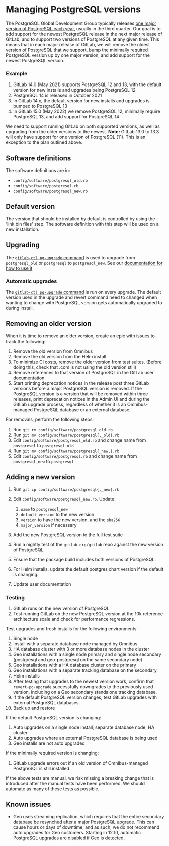 # Managing PostgreSQL versions

The PostgreSQL Global Development Group typically releases [one major version of PostgreSQL each year](https://www.postgresql.org/support/versioning/), usually in the third quarter. Our goal is to add support for the newest PostgreSQL release in the next major release of GitLab, and to support two versions of PostgreSQL at any given time. This means that in each major release of GitLab, we will remove the oldest version of PostgreSQL that we support, bump the minimally required PostgreSQL version up by one major version, and add support for the newest PostgreSQL version. 

### Example

1.  GitLab 14.0 (May 2021) supports PostgreSQL 12 and 13, with the default version for new installs and upgrades being PostgreSQL 12
2.  PostgreSQL 14 is released in October 2021
3.  In GitLab 14.x, the default version for new installs and upgrades is bumped to PostgreSQL 13
3.  In GitLab 15.0 (May 2022) we remove PostgreSQL 12, minimally require PostgreSQL 13, and add support for PostgreSQL 14

We need to support running GitLab on both supported versions, as well as upgrading from the older versions to the newest.
**Note:** GitLab 13.0 to 13.3 will only have support for one version of PostgreSQL (11). This is an exception to the plan outlined above. 

## Software definitions

The software definitions are in:

- `config/software/postgresql_old.rb`
- `config/software/postgresql.rb`
- `config/software/postgresql_new.rb`

## Default version

The version that should be installed by default is controlled by using the 'link bin files' step. The software definition with this step will be used on a new installation.

## Upgrading

The [`gitlab-ctl pg-upgrade` command](https://gitlab.com/gitlab-org/omnibus-gitlab/blob/master/files/gitlab-ctl-commands/pg-upgrade.rb) is used to upgrade from `postgresql_old` or `postgresql` to `postgresql_new`. See our [documentation for how to use it](../settings/database.md#upgrade-packaged-postgresql-server)

### Automatic upgrades

The [`gitlab-ctl pg-upgrade` command](https://gitlab.com/gitlab-org/omnibus-gitlab/blob/master/files/gitlab-ctl-commands/pg-upgrade.rb) is run on every upgrade. The default version used in the upgrade and revert command need to changed when wanting to change with PostgreSQL version gets automatically upgraded to during install.

## Removing an older version

When it is time to remove an older version, create an epic with issues to track the following:
1.  Remove the old version from Omnibus
2.  Remove the old version from the Helm install
3.  To minimize CI costs, remove the older version from test suites. (Before doing this, check that .com is not using the old version still)
4.  Remove references to that version of PostgreSQL in the GitLab user documentation
5.  Start printing deprecation notices in the release post three GitLab versions before a major PostgreSQL version is removed. If the PostgreSQL version is a version that will be removed within three releases, print deprecation notices in the Admin UI and during the GitLab upgrade process, regardless of whether it is an Omnibus-managed PostgreSQL database or an external database. 

For removals, perform the following steps:

1. Run `git rm config/software/postgresql_old.rb`
1. Run `git mv config/software/postgresql{,_old}.rb`
1. Edit `config/software/postgresql_old.rb` and change name from `postgresql` to `postgresql_old`
1. Run `git mv config/software/postgresql{_new,}.rb`
1. Edit `config/software/postgresql.rb` and change name from `postgresql_new` to `postgresql`

## Adding a new version

1. Run `git cp config/software/postgresql{,_new}.rb`
1. Edit `config/software/postgresql_new.rb`. Update:

   1. `name` to `postgresql_new`
   1. `default_version` to the new version
   1. `version` to have the new version, and the `sha256`
   1. `major_version` if necessary


5. Add the new PostgreSQL version to the full test suite
6. Run a nightly test of the `gitlab-org/gitlab` repo against the new version of PostgreSQL
1. Ensure that the package build includes both versions of PostgreSQL.
2. For Helm installs, update the default postgres chart version if the default is changing.
4. Update user documentation

### Testing
1.  GitLab runs on the new version of PostgreSQL
2.  Test running GitLab on the new PostgreSQL version at the 10k reference architecture scale and check for performance regressions.

Test upgrades and fresh installs for the following environments:

1. Single node
3. Install with a separate database node managed by Omnibus
3. HA database cluster with 3 or more database nodes in the cluster
2. Geo installations with a single node primary and single node secondary (postgresql and geo-postgresql on the same secondary node)
2. Geo installations with a HA database cluster on the primary
3. Geo installations with a separate tracking database on the secondary
4. Helm installs
2. After testing that upgrades to the newest version work, confirm that `revert-pg-upgrade` successfully downgrades to the previously used version, including on a Geo secondary standalone tracking database. 
3. If the default PostgreSQL version changes, test GitLab upgrades with external PostgreSQL databases.
4. Back up and restore

If the default PostgreSQL version is changing:
1. Auto upgrades on a single node install, separate database node, HA cluster
2. Auto upgrades where an external PostgreSQL database is being used
3. Geo installs are not auto upgraded

If the minimally required version is changing:
1.  GitLab upgrade errors out if an old version of Omnibus-managed PostgreSQL is still installed

If the above tests are manual, we risk missing a breaking change that is introduced after the manual tests have been performed. We should automate as many of these tests as possible.

## Known issues
*  Geo uses streaming replication, which requires that the entire secondary database be resynched after a major PostgreSQL upgrade. This can cause hours or days of downtime, and as such, we do not recommend auto upgrades for Geo customers. Starting in 12.10, automatic PostgreSQL upgrades are disabled if Geo is detected.